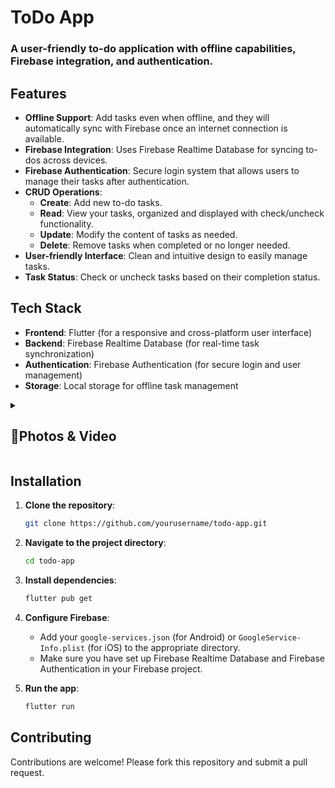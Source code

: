 # ToDo App

### A user-friendly to-do application with offline capabilities, Firebase integration, and authentication.

## Features

- **Offline Support**: Add tasks even when offline, and they will automatically sync with Firebase once an internet connection is available.
- **Firebase Integration**: Uses Firebase Realtime Database for syncing to-dos across devices.
- **Firebase Authentication**: Secure login system that allows users to manage their tasks after authentication.
- **CRUD Operations**:
  - **Create**: Add new to-do tasks.
  - **Read**: View your tasks, organized and displayed with check/uncheck functionality.
  - **Update**: Modify the content of tasks as needed.
  - **Delete**: Remove tasks when completed or no longer needed.
- **User-friendly Interface**: Clean and intuitive design to easily manage tasks.
- **Task Status**: Check or uncheck tasks based on their completion status.

## Tech Stack

- **Frontend**: Flutter (for a responsive and cross-platform user interface)
- **Backend**: Firebase Realtime Database (for real-time task synchronization)
- **Authentication**: Firebase Authentication (for secure login and user management)
- **Storage**: Local storage for offline task management

<details> 
  <summary><h2>📸Photos & Video</h2></summary>
  <p>
    <table align="center">
  <tr>
    <td><img src="https://github.com/user-attachments/assets/07914034-4550-4ab8-9625-a38df93533a5" alt="Image 2" width="180" height="auto"></td>
    <td><img src="https://github.com/user-attachments/assets/ebe97e51-e4a8-493a-a6a6-4d155e437d4f" alt="Image 2" width="180" height="auto"></td>
    <td><img src="https://github.com/user-attachments/assets/dac9d0b2-2928-4878-8f1d-d09ac1798e0c" alt="Image 2" width="180" height="auto"></td>
    <td><img src="https://github.com/user-attachments/assets/4e938e82-fb59-4311-a75a-c93a9d8094e9" alt="Image 2" width="180" height="auto"></td>
    </table>    
  </p>
  </details>

## Installation

1. **Clone the repository**:
   ```bash
   git clone https://github.com/yourusername/todo-app.git
   ```
2. **Navigate to the project directory**:
   ```bash
   cd todo-app
   ```
3. **Install dependencies**:
   ```bash
   flutter pub get
   ```
4. **Configure Firebase**:
   - Add your `google-services.json` (for Android) or `GoogleService-Info.plist` (for iOS) to the appropriate directory.
   - Make sure you have set up Firebase Realtime Database and Firebase Authentication in your Firebase project.

5. **Run the app**:
   ```bash
   flutter run
   ```

## Contributing

Contributions are welcome! Please fork this repository and submit a pull request.

